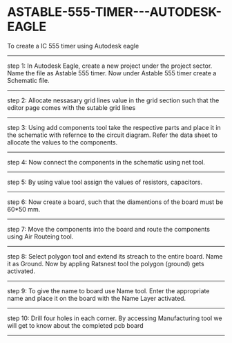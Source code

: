 # ASTABLE-555-TIMER---AUTODESK-EAGLE
To create a IC 555 timer using Autodesk eagle
***
step 1: In Autodesk Eagle, create a new project under the project sector. Name the file as Astable 555 timer. Now under Astable 555 timer create a Schematic file.
***
step 2: Allocate nessasary grid lines value in the grid section such that the editor page comes with the sutable grid lines
***
step 3: Using add components tool take the respective parts and place it in the schematic with refernce to the circuit diagram. Refer the data sheet to allocate the values to the components.
***
step 4: Now connect the components in the schematic using net tool. 
***
step 5: By using value tool assign the values of resistors, capacitors.
***
step 6: Now create a board, such that the diamentions of the board must be 60*50 mm.
***
step 7: Move the components into the board and route the components using Air Routeing tool.
***
step 8: Select polygon tool and extend its streach to the entire board. Name it as Ground. Now by appling Ratsnest tool the polygon (ground) gets activated.
***
step 9: To give the name to board use Name tool. Enter the appropriate name and place it on the board with the Name Layer activated.
***
step 10: Drill four holes in each corner. By accessing Manufacturing tool we will get to know about the completed pcb board
***
